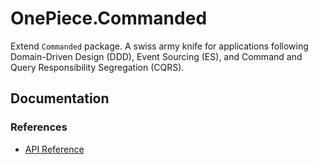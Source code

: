 # OnePiece.Commanded

Extend `Commanded` package. A swiss army knife for applications following Domain-Driven Design (DDD), Event Sourcing (ES), and Command and Query Responsibility Segregation (CQRS).

## Documentation

### References

- [API Reference](api-reference.html)
